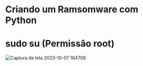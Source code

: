 # Criando um Ramsomware com Python



# sudo su (Permissão root)
![Captura de tela 2023-10-07 164706](https://github.com/PedroAABR/Projeto-Phishing/assets/101150972/9516414d-436b-4f52-b86c-eec0fc237820)

